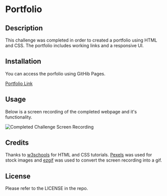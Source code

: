# Portfolio

## Description

This challenge was completed in order to created a portfolio using HTML and CSS. The portfolio includes working links and a responsive UI. 

## Installation

You can access the porfolio using GitHib Pages. 

[Portfolio Link](https://acappleman.github.io/portfolio)

## Usage

Below is a screen recording of the completed webpage and it's functionality.

![Completed Challenge Screen Recording](assets/images/screen-recording.gif)

## Credits

Thanks to [w3schools](https://w3schools.com) for HTML and CSS tutorials. [Pexels](https://www.pexels.com) was used for stock images and [ezgif](https://ezgif.com) was used to convert the screen recording into a gif.

## License

Please refer to the LICENSE in the repo.

